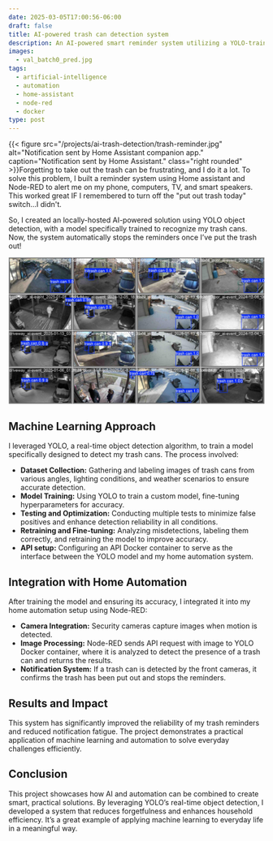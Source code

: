```yaml
---
date: 2025-03-05T17:00:56-06:00
draft: false
title: AI-powered trash can detection system
description: An AI-powered smart reminder system utilizing a YOLO-trained object detection model to identify trash cans in security camera footage, allowing for intelligent reminders for taking out the trash that adjust to real-world conditions.
images:
  - val_batch0_pred.jpg
tags:
  - artificial-intelligence
  - automation
  - home-assistant
  - node-red
  - docker
type: post
---
```

{{< figure src="/projects/ai-trash-detection/trash-reminder.jpg" alt="Notification sent by Home Assistant companion app." caption="Notification sent by Home Assistant." class="right rounded" >}}Forgetting to take out the trash can be frustrating, and I do it a lot. To solve this problem, I built a reminder system using Home assistant and Node-RED to alert me on my phone, computers, TV, and smart speakers. This worked great IF I remembered to turn off the "put out trash today" switch...I didn't.

So, I created an locally-hosted AI-powered solution using YOLO object detection, with a model specifically trained to recognize my trash cans. Now, the system automatically stops the reminders once I’ve put the trash out!

![Alt text](val_batch0_pred.jpg)

## Machine Learning Approach

I leveraged YOLO, a real-time object detection algorithm, to train a model specifically designed to detect my trash cans. The process involved:

- **Dataset Collection:** Gathering and labeling images of trash cans from various angles, lighting conditions, and weather scenarios to ensure accurate detection.
- **Model Training:** Using YOLO to train a custom model, fine-tuning hyperparameters for accuracy.
- **Testing and Optimization:** Conducting multiple tests to minimize false positives and enhance detection reliability in all conditions.
- **Retraining and Fine-tuning:** Analyzing misdetections, labeling them correctly, and retraining the model to improve accuracy.
- **API setup:** Configuring an API Docker container to serve as the interface between the YOLO model and my home automation system.

## Integration with Home Automation

After training the model and ensuring its accuracy, I integrated it into my home automation setup using Node-RED:

- **Camera Integration:** Security cameras capture images when motion is detected.
- **Image Processing:** Node-RED sends API request with image to YOLO Docker container, where it is analyzed to detect the presence of a trash can and returns the results.
- **Notification System:** If a trash can is detected by the front cameras, it confirms the trash has been put out and stops the reminders.

## Results and Impact

This system has significantly improved the reliability of my trash reminders and reduced notification fatigue. The project demonstrates a practical application of machine learning and automation to solve everyday challenges efficiently.

## Conclusion

This project showcases how AI and automation can be combined to create smart, practical solutions. By leveraging YOLO’s real-time object detection, I developed a system that reduces forgetfulness and enhances household efficiency. It’s a great example of applying machine learning to everyday life in a meaningful way.
